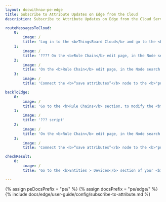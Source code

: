 ```yaml
---
layout: docwithnav-pe-edge
title: Subscribe to Attribute Updates on Edge from the Cloud
description: Subscribe to Attribute Updates on Edge from the Cloud Server

routeMessagesToCloud:
    0:
        image: /
        title: 'Log in to the <b>ThingsBoard Cloud</b> and go to the <b>Edge management > Rule chain templates</b> section and click on the <b>Rule chain</b> assigned to your <b>Edge instance.</b>'
    1:
        image: /
        title: '???? On the <b>Rule Chain</b> edit page, in the Node search bar find the <b>"script"</b> node. It ensures that massage will complete its round trip. Drag and drop the node onto the <b>Rule Chain</b> sheet. Then, in the <b>"script"</b> pop-up window enter the node title and enter the script below in the <b>"function Transform "</b> field. Click the <b>"Add"</b> button to proceed.'
    2:
        image: /
        title: 'On the <b>Rule Chain</b> edit page, in the Node search bar find the <b>"push to cloud"</b> node. It pushes messages from Edge to Cloud. Drag and drop the node onto the <b>Rule Chain</b> sheet. Then, in the <b>"Add rule node"</b> pop-up window enter the node title and select the <b>"Client attributes"</b> option in the <b>"Entity attributes scope"</b> field. Click the <b>"Add"</b> button to proceed.'
    3:
        image: /
        title: 'Connect the <b>“save attributes”</b> node to the <b>"push to cloud"</b> node and set the <b>"Success"</b> link label. Click the <b>“Apply changes”</b> button in the <b>Rule Chain</b> sheet.'

backToEdge:
    0:
        image: /
        title: 'Go to the <b>Rule Chains</b> section, to modify the <b>Rule Chain.</b>'
    1:
        image: /
        title: '??? script'
    2:
        image: /
        title: 'On the <b>Rule Chain</b> edit page, in the Node search bar find the <b>"push to edge"</b> node. It pushes messages from Cloud to Edge. Drag and drop the node onto the <b>Rule Chain</b> sheet. Then, in the <b>"Add rule node"</b> pop-up window enter the node title and select the <b>"Shared attributes"</b> option in the <b>"Entity attributes scope"</b> field. Click the <b>"Add"</b> button to proceed.'
    3:
        image: /
        title: 'Connect the <b>“save attributes”</b> node to the <b>"push to edge"</b> node and set the <b>"Success"</b> link label. Click the <b>“Apply changes”</b> button in the <b>Rule Chain</b> sheet.'

checkResult:
    0:
        image: /
        title: 'Go to the <b>Entities > Devices</b> section of your <b>Edge</b> instance, and click on the device. On the <b>“Device details”</b> page, select the <b>"Attributes"</b> tab and <b>"Shared attributes"</b> option in the <b>"Client attributes"</b> drop-down menu. You should see received attributes.'

---
```


{% assign peDocsPrefix = "pe/" %}
{% assign docsPrefix = "pe/edge/" %}
{% include docs/edge/user-guide/config/subscribe-to-attribute.md %}